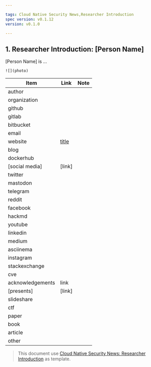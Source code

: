 ```yaml
---

tags: Cloud Native Security News,Researcher Introduction
spec version: v0.1.12
version: v0.1.0

---
```


## 1. Researcher Introduction: [Person Name]

[Person Name] is ...

`![](photo)`


| Item             | Link      | Note |
|------------------|-----------|------|
| author           |
| organization     |
| github           |
| gitlab           |
| bitbucket        |
| email            |
| website          | [title]() |
| blog             |
| dockerhub        |           |
| [social media]   | [link]    |
| twitter          |
| mastodon         |
| telegram         |
| reddit           |
| facebook         |
| hackmd           |
| youtube          |
| linkedin         |
| medium           |
| asciinema        |
| instagram        |
| stackexchange    |
| cve              |           |
| acknowledgements | link      |
| [presents]       | [link]    |
| slideshare       |
| ctf              |
| paper            |
| book             |
| article          |
| other            |

> This document use [Cloud Native Security News: Researcher Introduction](https://github.com/ssst0n3/security-research-specification/blob/main/cloud-native-security-news/researcher-introduction.md) as template.